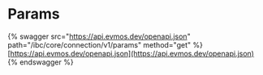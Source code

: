 # Params

{% swagger src="https://api.evmos.dev/openapi.json" path="/ibc/core/connection/v1/params" method="get" %}
[https://api.evmos.dev/openapi.json](https://api.evmos.dev/openapi.json)
{% endswagger %}
